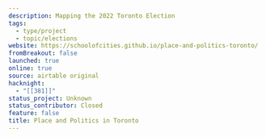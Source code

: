 ```yaml
---
description: Mapping the 2022 Toronto Election
tags:
  - type/project
  - topic/elections
website: https://schoolofcities.github.io/place-and-politics-toronto/
fromBreakout: false
launched: true
online: true
source: airtable original
hacknight: 
  - "[[381]]"
status_project: Unknown
status_contributor: Closed
feature: false
title: Place and Politics in Toronto
---
```

